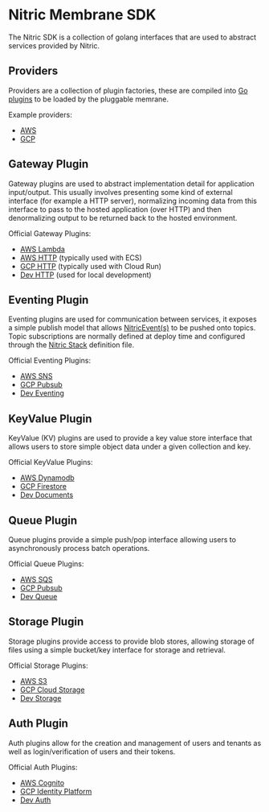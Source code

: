 # Nitric Membrane SDK

The Nitric SDK is a collection of golang interfaces that are used to abstract services provided by Nitric.

## Providers

Providers are a collection of plugin factories, these are compiled into [Go plugins](https://golang.org/pkg/plugin/) to be loaded by the pluggable memrane.

Example providers:
 * [AWS](../aws/README.md)
 * [GCP](../gcp/README.md)

## Gateway Plugin

Gateway plugins are used to abstract implementation detail for application input/output. This usually involves presenting some kind of external interface (for example a HTTP server), normalizing incoming data from this interface to pass to the hosted application (over HTTP) and then denormalizing output to be returned back to the hosted environment. 

Official Gateway Plugins:

* [AWS Lambda](../aws/gateway/lambda/README.md)
* [AWS HTTP](../aws/gateway/http/README.md) (typically used with ECS)
* [GCP HTTP](../gcp/gateway/http/README.md) (typically used with Cloud Run)
* [Dev HTTP](../dev/gateway/README.md) (used for local development)

## Eventing Plugin

Eventing plugins are used for communication between services, it exposes a simple publish model that allows [NitricEvent(s)]() to be pushed onto topics. Topic subscriptions are normally defined at deploy time and configured through the [Nitric Stack]() definition file.

Official Eventing Plugins:
* [AWS SNS](../aws/eventing/sns/README.md)
* [GCP Pubsub](../gcp/eventing/pubsub/README.md)
* [Dev Eventing](../dev/eventing/README.md)

## KeyValue Plugin

KeyValue (KV) plugins are used to provide a key value store interface that allows users to store simple object data under a given collection and key.

Official KeyValue Plugins:
* [AWS Dynamodb](../aws/kv/dynamodb/README.md)
* [GCP Firestore](../gcp/documents/firestore/README.md)
* [Dev Documents](../dev/documents/README.md)

## Queue Plugin

Queue plugins provide a simple push/pop interface allowing users to asynchronously process batch operations.

Official Queue Plugins:
* [AWS SQS](../aws/queue/sqs/README.md)
* [GCP Pubsub](../gcp/queue/pubsub/README.md)
* [Dev Queue](../dev/queue/README.md)

## Storage Plugin

Storage plugins provide access to provide blob stores, allowing storage of files using a simple bucket/key interface for storage and retrieval.

Official Storage Plugins:
* [AWS S3](../aws/storage/s3/README.md)
* [GCP Cloud Storage](../gcp/storage/storage/README.md)
* [Dev Storage](../dev/storage/README.md)


## Auth Plugin

Auth plugins allow for the creation and management of users and tenants as well as login/verification of users and their tokens.

Official Auth Plugins:
* [AWS Cognito](../aws/auth/cognito/README.md)
* [GCP Identity Platform](../gcp/auth/identityplatform/README.md)
* [Dev Auth](../dev/auth/README.md)




